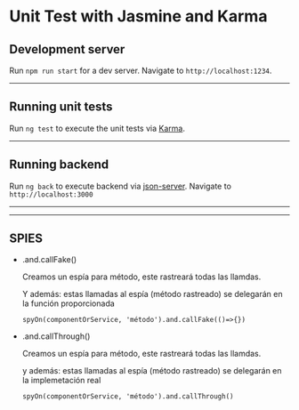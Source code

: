 # Unit Test with Jasmine and Karma

## Development server

Run `npm run start` for a dev server. Navigate to `http://localhost:1234`.

---

## Running unit tests

Run `ng test` to execute the unit tests via [Karma](https://karma-runner.github.io).

---

## Running backend

Run `ng back` to execute backend via [json-server](https://github.com/typicode/json-server). Navigate to `http://localhost:3000`

---
---

## SPIES

*   .and.callFake()

    Creamos un espía para método, este rastreará todas las llamdas.

    Y además: estas llamadas al espía (método rastreado) se delegarán en la función proporcionada

    `spyOn(componentOrService, 'método').and.callFake(()=>{})`

*   .and.callThrough()

    Creamos un espía para método, este rastreará todas las llamdas.

    y además: estas llamadas al espía (método rastreado) se delegarán en la implemetación real

    `spyOn(componentOrService, 'método').and.callThrough()`
